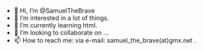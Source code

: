 - 👋 Hi, I’m @SamuelTheBrave
- 👀 I’m interested in a lot of things.
- 🌱 I’m currently learning html.
- 💞️ I’m looking to collaborate on ...
- 📫 How to reach me: via e-mail: samuel_the_brave(at)gmx.net .

<!---
SamuelTheBrave/SamuelTheBrave is a ✨ special ✨ repository because its `README.md` (this file) appears on your GitHub profile.
You can click the Preview link to take a look at your changes.
--->
